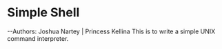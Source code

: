# Simple Shell

--Authors: Joshua Nartey | Princess Kellina
This is to write a simple UNIX command interpreter.
